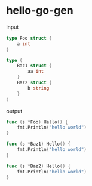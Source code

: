 # hello-go-gen

input
```go
type Foo struct {
	a int
}

type (
	Baz1 struct {
		aa int
	}
	Baz2 struct {
		b string
	}
)
```

output
```go
func (s *Foo) Hello() {
	fmt.Println("hello world")
}

func (s *Baz1) Hello() {
	fmt.Println("hello world")
}

func (s *Baz2) Hello() {
	fmt.Println("hello world")
}
```
